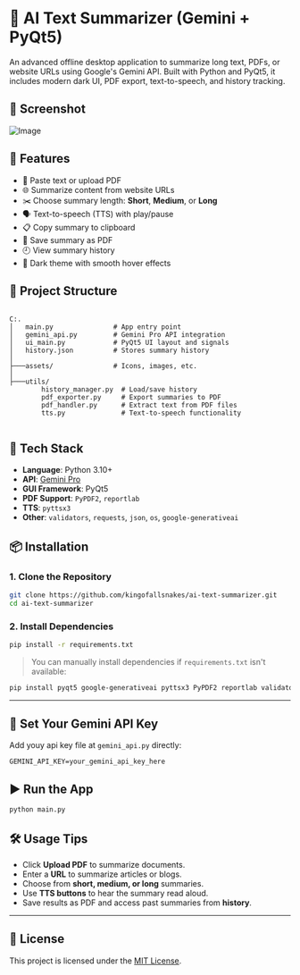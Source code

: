 # 🧠 AI Text Summarizer (Gemini + PyQt5)

An advanced offline desktop application to summarize long text, PDFs, or website URLs using Google's Gemini API. Built with Python and PyQt5, it includes modern dark UI, PDF export, text-to-speech, and history tracking.

## 📸 Screenshot

![Image](https://github.com/user-attachments/assets/dd5f84cc-a38c-4935-917c-2f51c87a496d)

## 🚀 Features

- 📝 Paste text or upload PDF
- 🌐 Summarize content from website URLs
- ✂️ Choose summary length: **Short**, **Medium**, or **Long**
- 🗣️ Text-to-speech (TTS) with play/pause
- 📋 Copy summary to clipboard
- 💾 Save summary as PDF
- 🕘 View summary history
- 🌙 Dark theme with smooth hover effects

## 📂 Project Structure

```

C:.
│   main.py               # App entry point
│   gemini_api.py         # Gemini Pro API integration
│   ui_main.py            # PyQt5 UI layout and signals
│   history.json          # Stores summary history
│
├───assets/               # Icons, images, etc.
│
├───utils/
        history_manager.py  # Load/save history
        pdf_exporter.py     # Export summaries to PDF
        pdf_handler.py      # Extract text from PDF files
        tts.py              # Text-to-speech functionality


````

## 🧰 Tech Stack

- **Language**: Python 3.10+
- **API**: [Gemini Pro](https://ai.google.dev/)
- **GUI Framework**: PyQt5
- **PDF Support**: `PyPDF2`, `reportlab`
- **TTS**: `pyttsx3`
- **Other**: `validators`, `requests`, `json`, `os`, `google-generativeai`

## 📦 Installation

### 1. Clone the Repository

```bash
git clone https://github.com/kingofallsnakes/ai-text-summarizer.git
cd ai-text-summarizer
````

### 2. Install Dependencies

```bash
pip install -r requirements.txt
```

> You can manually install dependencies if `requirements.txt` isn't available:

```bash
pip install pyqt5 google-generativeai pyttsx3 PyPDF2 reportlab validators
```

---

## 🔑 Set Your Gemini API Key

Add youy api key file at `gemini_api.py` directly:

```
GEMINI_API_KEY=your_gemini_api_key_here
```
## ▶️ Run the App

```bash
python main.py
```
## 🛠️ Usage Tips

* Click **Upload PDF** to summarize documents.
* Enter a **URL** to summarize articles or blogs.
* Choose from **short, medium, or long** summaries.
* Use **TTS buttons** to hear the summary read aloud.
* Save results as PDF and access past summaries from **history**.

---

## 📄 License

This project is licensed under the [MIT License](LICENSE).
